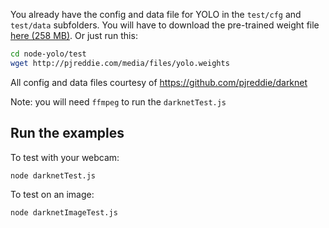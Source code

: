 You already have the config and data file for YOLO in the `test/cfg` and `test/data` subfolders. You will have to download the pre-trained weight file [here (258 MB)](http://pjreddie.com/media/files/yolo.weights). Or just run this:

```sh
cd node-yolo/test
wget http://pjreddie.com/media/files/yolo.weights
```

All config and data files courtesy of https://github.com/pjreddie/darknet

Note: you will need `ffmpeg` to run the `darknetTest.js`

## Run the examples

To test with your webcam:

```
node darknetTest.js
```

To test on an image:

```
node darknetImageTest.js
```
